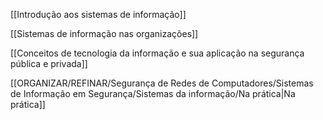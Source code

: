 [[Introdução aos sistemas de informação]]

[[Sistemas de informação nas organizações]]

[[Conceitos de tecnologia da informação e sua aplicação na segurança pública e privada]]

[[ORGANIZAR/REFINAR/Segurança de Redes de Computadores/Sistemas de Informação em Segurança/Sistemas da informação/Na prática|Na prática]]
